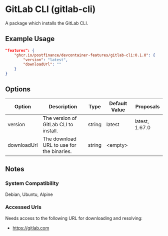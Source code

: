 # GitLab CLI (gitlab-cli)

A package which installs the GitLab CLI.

## Example Usage

```json
"features": {
    "ghcr.io/postfinance/devcontainer-features/gitlab-cli:0.1.0": {
        "version": "latest",
        "downloadUrl": ""
    }
}
```

## Options

| Option | Description | Type | Default Value | Proposals |
|-----|-----|-----|-----|-----|
| version | The version of GitLab CLI to install. | string | latest | latest, 1.67.0 |
| downloadUrl | The download URL to use for the binaries. | string | &lt;empty&gt; |  |

## Notes

### System Compatibility

Debian, Ubuntu, Alpine

### Accessed Urls

Needs access to the following URL for downloading and resolving:
* https://gitlab.com
